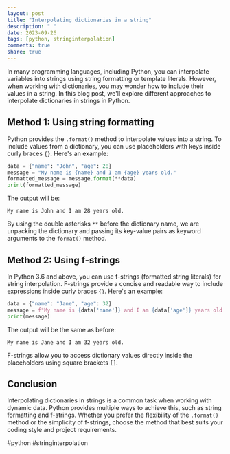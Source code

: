 ```yaml
---
layout: post
title: "Interpolating dictionaries in a string"
description: " "
date: 2023-09-26
tags: [python, stringinterpolation]
comments: true
share: true
---
```


In many programming languages, including Python, you can interpolate variables into strings using string formatting or template literals. However, when working with dictionaries, you may wonder how to include their values in a string. In this blog post, we'll explore different approaches to interpolate dictionaries in strings in Python.

## Method 1: Using string formatting

Python provides the `.format()` method to interpolate values into a string. To include values from a dictionary, you can use placeholders with keys inside curly braces `{}`. Here's an example:

```python
data = {"name": "John", "age": 28}
message = "My name is {name} and I am {age} years old."
formatted_message = message.format(**data)
print(formatted_message)
```

The output will be:

```plaintext
My name is John and I am 28 years old.
```

By using the double asterisks `**` before the dictionary name, we are unpacking the dictionary and passing its key-value pairs as keyword arguments to the `format()` method.

## Method 2: Using f-strings

In Python 3.6 and above, you can use f-strings (formatted string literals) for string interpolation. F-strings provide a concise and readable way to include expressions inside curly braces `{}`. Here's an example:

```python
data = {"name": "Jane", "age": 32}
message = f"My name is {data['name']} and I am {data['age']} years old."
print(message)
```

The output will be the same as before:

```plaintext
My name is Jane and I am 32 years old.
```

F-strings allow you to access dictionary values directly inside the placeholders using square brackets `[]`.

## Conclusion

Interpolating dictionaries in strings is a common task when working with dynamic data. Python provides multiple ways to achieve this, such as string formatting and f-strings. Whether you prefer the flexibility of the `.format()` method or the simplicity of f-strings, choose the method that best suits your coding style and project requirements.

#python #stringinterpolation